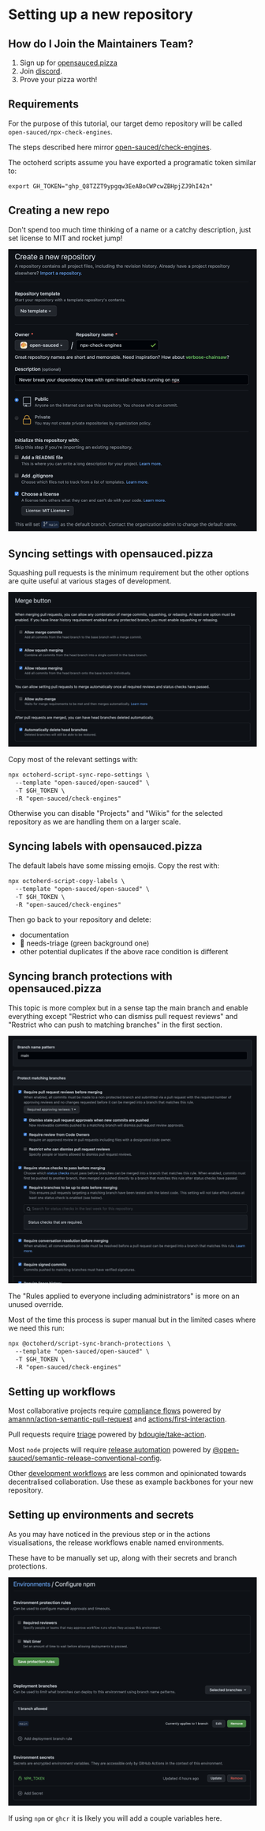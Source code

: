 # Setting up a new repository 

## How do I Join the Maintainers Team?

1. Sign up for [opensauced.pizza](https://opensauced.pizza)
1. Join [discord](https://discord.gg/gZMKK5q). 
1. Prove your pizza worth!

## Requirements

For the purpose of this tutorial, our target demo repository will be called `open-sauced/npx-check-engines`.

The steps described here mirror [open-sauced/check-engines](https://github.com/open-sauced/check-engines).

The octoherd scripts assume you have exported a programatic token similar to:

```shell
export GH_TOKEN="ghp_Q8TZZT9ypgqw3EeABoCWPcwZBHpjZJ9hI42n"
```

## Creating a new repo

Don't spend too much time thinking of a name or a catchy description, just set license to MIT and rocket jump!

![create a new repository](../../static/img/contributing-maintainers-create-repository.png)

## Syncing settings with opensauced.pizza

Squashing pull requests is the minimum requirement but the other options are quite useful at various stages of development.

![minimum merge settings](../../static/img/contributing-maintainers-merge-settings.png)

Copy most of the relevant settings with:

```shell
npx octoherd-script-sync-repo-settings \
  --template "open-sauced/open-sauced" \
  -T $GH_TOKEN \
  -R "open-sauced/check-engines"
```

Otherwise you can disable "Projects" and "Wikis" for the selected repository as we are handling them on a larger scale.

## Syncing labels with opensauced.pizza

The default labels have some missing emojis. Copy the rest with:

```shell
npx octoherd-script-copy-labels \
  --template "open-sauced/open-sauced" \
  -T $GH_TOKEN \
  -R "open-sauced/check-engines" 
```

Then go back to your repository and delete:
- documentation
- 👀 needs-triage (green background one)
- other potential duplicates if the above race condition is different

## Syncing branch protections with opensauced.pizza

This topic is more complex but in a sense tap the main branch and enable
everything except "Restrict who can dismiss pull request reviews" and "Restrict who can push to matching branches" in the first section.

![maximum merge protections](../../static/img/contributing-maintainers-merge-protections.png)

The "Rules applied to everyone including administrators" is more on an unused override.

Most of the time this process is super manual but in the limited cases where we need this run:

```shell
npx @octoherd/script-sync-branch-protections \
  --template "open-sauced/open-sauced" \
  -T $GH_TOKEN \
  -R "open-sauced/check-engines"
```

## Setting up workflows

Most collaborative projects require [compliance flows](https://github.com/open-sauced/open-sauced/blob/main/.github/workflows/compliance.yml) powered by [amannn/action-semantic-pull-request](https://github.com/amannn/action-semantic-pull-request) and [actions/first-interaction](https://github.com/actions/first-interaction).

Pull requests require [triage](https://github.com/open-sauced/open-sauced/blob/main/.github/workflows/triage.yml) powered by [bdougie/take-action](https://github.com/bdougie/take-action).

Most `node` projects will require [release automation](https://github.com/open-sauced/open-sauced/blob/main/.github/workflows/release.yml) powered by [@open-sauced/semantic-release-conventional-config](https://github.com/open-sauced/semantic-release-conventional-config).

Other [development workflows](https://github.com/open-sauced/open-sauced/tree/main/.github/workflows) are less common and opinionated towards decentralised collaboration. Use these as example backbones for your new repository. 

## Setting up environments and secrets

As you may have noticed in the previous step or in the actions visualisations, the release workflows enable named environments.

These have to be manually set up, along with their secrets and branch protections.

![create environment](../../static/img/contributing-maintainers-env.png)

If using `npm` or `ghcr` it is likely you will add a couple variables here.
